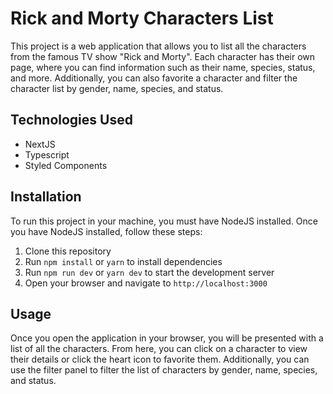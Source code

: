 # Rick and Morty Characters List

This project is a web application that allows you to list all the characters from the famous TV show "Rick and Morty". Each character has their own page, where you can find information such as their name, species, status, and more. Additionally, you can also favorite a character and filter the character list by gender, name, species, and status.

## Technologies Used

- NextJS
- Typescript
- Styled Components

## Installation

To run this project in your machine, you must have NodeJS installed. Once you have NodeJS installed, follow these steps:

1. Clone this repository
2. Run `npm install` or `yarn` to install dependencies
3. Run `npm run dev` or `yarn dev` to start the development server
4. Open your browser and navigate to `http://localhost:3000`

## Usage

Once you open the application in your browser, you will be presented with a list of all the characters. From here, you can click on a character to view their details or click the heart icon to favorite them. Additionally, you can use the filter panel to filter the list of characters by gender, name, species, and status.
